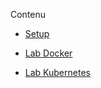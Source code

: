 
Contenu

- [Setup](/Setup_Github.md)

- [Lab Docker](/Lab_Docker.md)

- [Lab Kubernetes](/Lab_Kubernetes.md)
